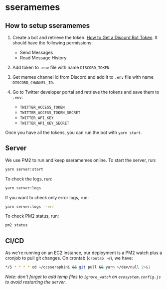 # sseramemes

## How to setup sseramemes

1. Create a bot and retrieve the token. [How to Get a Discord Bot Token](https://www.writebots.com/discord-bot-token/). It should have the following permissions:

   - Send Messages
   - Read Message History

1. Add token to `.env` file with name `DISCORD_TOKEN`.

1. Get memes channel id from Discord and add it to `.env` file with name `DISCORD_CHANNEL_ID`.

1. Go to Twitter developer portal and retrieve the tokens and save them to `.env`:
   - `TWITTER_ACCESS_TOKEN`
   - `TWITTER_ACCESS_TOKEN_SECRET`
   - `TWITTER_API_KEY`
   - `TWITTER_API_KEY_SECRET`

Once you have all the tokens, you can run the bot with `yarn start`.

## Server

We use PM2 to run and keep sseramemes online. To start the server, run:

```bash
yarn server:start
```

To check the logs, run:

```bash
yarn server:logs
```

If you want to check only error logs, run:

```bash
yarn server:logs --err
```

To check PM2 status, run:

```bash
pm2 status
```

## CI/CD

As we're running on an EC2 instance, our deployment is a PM2 watch plus a cronjob to pull git changes. On crontab (`crontab -e`), we have:

```bash
*/5 * * * * cd ~/ccsseraphini && git pull && yarn >/dev/null 2>&1
```

_Note: don't forget to add temp files to `ignore_watch` on `ecosystem.config.js` to avoid restarting the server._
